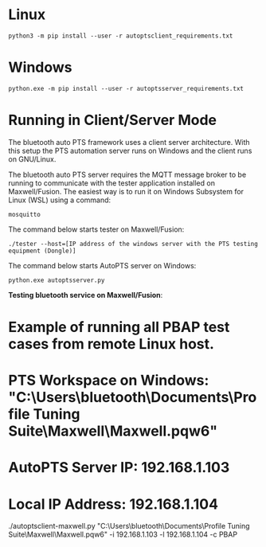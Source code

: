 # Linux

    python3 -m pip install --user -r autoptsclient_requirements.txt

# Windows

    python.exe -m pip install --user -r autoptsserver_requirements.txt

# Running in Client/Server Mode

The bluetooth auto PTS framework uses a client server architecture.
With this setup the PTS automation server runs on Windows and the client runs on GNU/Linux.

The bluetooth auto PTS server requires the MQTT message broker to be running to communicate
with the tester application installed on Maxwell/Fusion. The easiest way is to run it on Windows Subsystem for Linux (WSL) using a command:

    mosquitto

The command below starts tester on Maxwell/Fusion:

    ./tester --host=[IP address of the windows server with the PTS testing equipment (Dongle)]

The command below starts AutoPTS server on Windows:

    python.exe autoptsserver.py

**Testing bluetooth service on Maxwell/Fusion**:

# Example of running all PBAP test cases from remote Linux host.

# PTS Workspace on Windows: "C:\Users\bluetooth\Documents\Profile Tuning Suite\Maxwell\Maxwell.pqw6" 
# AutoPTS Server IP: 192.168.1.103
# Local IP Address:  192.168.1.104

./autoptsclient-maxwell.py "C:\Users\bluetooth\Documents\Profile Tuning Suite\Maxwell\Maxwell.pqw6" -i 192.168.1.103 -l 192.168.1.104 -c PBAP
